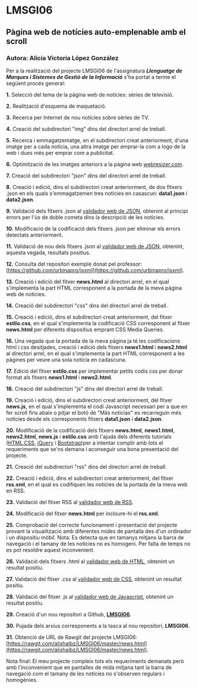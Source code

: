 # LMSGI06

## Pàgina web de notícies auto-emplenable amb el scroll

### Autora: Alicia Victoria López González


Per a la realització del projecte LMSGI06 de l'assignatura **_Llenguatge de Marques i Sistemes de Gestió de la Informació_** s'ha portat a terme el següent procés general: 


**1.** Selecció del tema de la pàgina web de notícies: sèries de televisió. 
   
**2.** Realització d'esquema de maquetació.

**3.** Recerca per Internet de nou notícies sobre sèries de TV.

**4.** Creació del subdirectori "img" dins del directori arrel de treball.

**5.** Recerca i emmagatzematge, en el subdirectori creat anteriorment, d'una imatge per a cada notícia, una altra imatge per emprar-la com a logo de la web i dues més per emprar com a publicitat.

**6.** Optimització de les imatges anteriors a la pàgina web [webresizer.com](http://webresizer.com/).

**7.** Creació del subdirectori "json" dins del directori arrel de treball.

**8.** Creació i edició, dins el subdirectori creat anteriorment, de dos fitxers .json en els quals s'emmagatzemen tres notícies en casascun: **data1.json** i **data2.json**.

**9.** Validació dels fitxers .json al [validador web de JSON](https://jsonlint.com/), obtenint al principi errors per l'ús de doble cometa dins la descripció de les notícies.

**10.** Modificació de la codificació dels fitxers .json per eliminar els errors detectats anteriorment.

**11.** Validació de nou dels fitxers .json al [validador web de JSON](https://jsonlint.com/), obtenint, aquesta vegada, resultats positius.

**12.** Consulta del repositori exemple donat pel professor: [https://github.com/urbinapro/jsxml](https://github.com/urbinapro/jsxml).

**13.** Creació i edició del fitxer **news.html** al directori arrel, en el qual s'implementa la part HTML corresponent a la portada de la meva pàgina web de notícies.

**14.** Creació del subdirectori "css" dins del directori arrel de treball.

**15.** Creació i edició, dins el subdirectori creat anteriorment, del fitxer **estilo.css**, en el qual s'implementa la codificació CSS corresponent al fitxer **news.html** per diferents dispositius emprant CSS Media Queries.

**16.** Una vegada que la portada de la meva pàgina ja té les codificacions html i css desitjades, creació i edició dels fitxers **news1.html** i **news2.html** al directori arrel, en el qual s'implementa la part HTML corresponent a les pàgines per veure una sola notícia en cadascuna.

**17.** Edició del fitxer **estilo.css** per implementar petits codis css per donar format als fitxers **news1.html** i **news2.html**.

**18.** Creació del subdirectori "js" dins del directori arrel de treball.

**19.** Creació i edició, dins el subdirectori creat anteriorment, del fitxer **news.js**, en el qual s'implementa el codi Javascript necessari per a que en fer scroll fins abaix o pitjar el botó de "Más noticias" es recarreguin més notícies desde els corresponents fitxers **data1.json** i **data2.json**.

**20.** Modificació de la codificació dels fitxers **news.html**, **news1.html**, **news2.html**, **news.js** i **estilo.css** amb l'ajuda dels diferents tutorials ([HTML](https://www.w3schools.com/html/),[CSS](https://www.w3schools.com/css/), [jQuery](https://www.w3schools.com/jquery/) i [Bootstrap](https://www.w3schools.com/bootstrap/))per a intentar complir amb tots el requeriments que se'ns demana i aconseguir una bona presentació del projecte.

**21.** Creació del subdirectori "rss" dins del directori arrel de treball.

**22.** Creació i edició, dins el subdirectori creat anteriorment, del fitxer **rss.xml**, en el qual es codifiquen les notícies de la portada de la meva web en RSS.

**23.** Validació del fitxer RSS al [validador web de RSS](https://validator.w3.org/feed/).

**24.** Modificació del fitxer **news.html** per incloure-hi el **rss.xml**.

**25.** Comprobació del correcte funcionament i presentació del projecte provant la visualització amb diferentes mides de pantalla des d'un ordinador i un dispositiu mòbil. Nota: Es detecta que en tamanys mitjans la barra de navegació i el tamany de les notícies no es homogeni. Per falta de temps no es pot resoldre aquest inconvenient.

**26.** Validació dels fitxers .html al [validador web de HTML](https://validator.w3.org/), obtenint un resultat positiu.

**27.** Validació del fitxer .css al [validador web de CSS](https://jigsaw.w3.org/css-validator/), obtenint un resultat positiu.

**28.** Validació del fitxer .js al [validador web de Javascript](http://jshint.com/), obtenint un resultat positiu.

**29.** Creació d'un nou repositori a Github, [**LMSGI06**](https://github.com/alishaibz/LMSGI06).
    
**30.** Pujada dels arxius corresponents a la tasca al nou repositori, **LMSGI06**.

**31.** Obtenció de URL de Rawgit del projecte LMSGI06: [https://rawgit.com/alishaibz/LMSGI06/master/news.html](https://rawgit.com/alishaibz/LMSGI06/master/news.html).

Nota final: El meu projecte compleix tots els requeriments demanats però amb l'inconvenient que en pantalles de mida mitjana tant la barra de navegació com el tamany de les notícies no s'observen regulars i homogènies.

